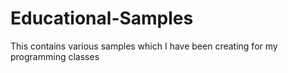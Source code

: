 # Educational-Samples
This contains various samples which I have been creating for my programming classes

